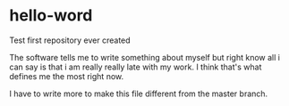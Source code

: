 # hello-word
Test first repository ever created 

The software tells me to write something about myself but right know all i can say is that i am really really late with my work. I think that's what defines me the most right now. 

I have to write more to make this file different from the master branch. 
